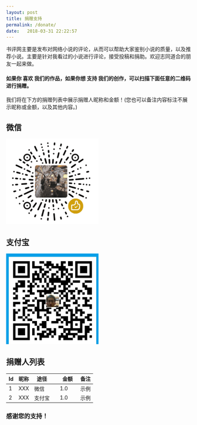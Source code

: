 ```yaml
---
layout: post
title: 捐赠支持
permalink: /donate/
date:   2018-03-31 22:22:57
---
```


书评网主要是发布对网络小说的评论，从而可以帮助大家鉴别小说的质量，以及推荐小说。主要是针对我看过的小说进行评论，接受投稿和捐助。欢迎志同道合的朋友一起来做。

#### 如果你 **喜欢** 我们的作品，如果你想 **支持** 我们的创作，可以扫描下面任意的二维码进行捐赠。
我们将在下方的捐赠列表中展示捐赠人昵称和金额！(您也可以备注内容标注不展示昵称或金额，以及其他内容。)

## 微信

<img src="/assets/images/pay/weixin.png" alt="微信捐赠图片" style="width: 50%;"/>

## 支付宝

<img src="/assets/images/pay/zhifubao.png" alt="支付宝捐赠图片" style="width: 50%;"/>


## 捐赠人列表

|Id| 昵称  | 途径  |　金额　| 备注|
|-------|---------|---------|---------|---------|
|1 | XXX  | 微信  |　1.0  |  示例 |
|2 | XXX  | 支付宝  |　1.0  | 示例  |

### 感谢您的支持！
